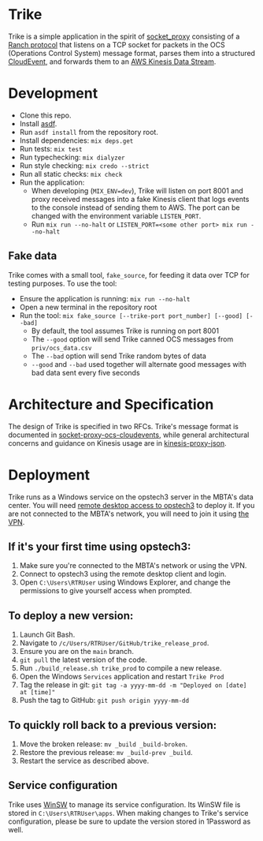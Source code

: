 # Trike

Trike is a simple application in the spirit of [socket_proxy](https://github.com/mbta/socket_proxy) consisting of a [Ranch protocol](https://ninenines.eu/docs/en/ranch/2.1/guide/protocols/) that listens on a TCP socket for packets in the OCS (Operations Control System) message format, parses them into a structured [CloudEvent](https://cloudevents.io/), and forwards them to an [AWS Kinesis Data Stream](https://aws.amazon.com/kinesis/data-streams/).

# Development
- Clone this repo.
- Install [asdf](https://asdf-vm.com/guide/getting-started.html#_1-install-dependencies).
- Run `asdf install` from the repository root.
- Install dependencies: `mix deps.get`
- Run tests: `mix test`
- Run typechecking: `mix dialyzer`
- Run style checking: `mix credo --strict`
- Run all static checks: `mix check`
- Run the application:
  - When developing (`MIX_ENV=dev`), Trike will listen on port 8001 and proxy received messages into a fake Kinesis client that logs events to the console instead of sending them to AWS. The port can be changed with the environment variable `LISTEN_PORT`.
  - Run `mix run --no-halt` or `LISTEN_PORT=<some other port> mix run --no-halt`
## Fake data
Trike comes with a small tool, `fake_source`, for feeding it data over TCP for testing purposes. To use the tool:
- Ensure the application is running: `mix run --no-halt`
- Open a new terminal in the repository root
- Run the tool: `mix fake_source [--trike-port port_number] [--good] [--bad]`
  - By default, the tool assumes Trike is running on port 8001
  - The `--good` option will send Trike canned OCS messages from `priv/ocs_data.csv`
  - The `--bad` option will send Trike random bytes of data
  - `--good` and `--bad` used together will alternate good messages with bad data sent every five seconds

# Architecture and Specification
The design of Trike is specified in two RFCs. Trike's message format is documented in [socket-proxy-ocs-cloudevents](https://github.com/mbta/technology-docs/blob/main/rfcs/accepted/0004-socket-proxy-ocs-cloudevents.md), while general architectural concerns and guidance on Kinesis usage are in [kinesis-proxy-json](https://github.com/mbta/technology-docs/blob/main/rfcs/accepted/0005-kinesis-proxy-json.md).

# Deployment
Trike runs as a Windows service on the opstech3 server in the MBTA's data center. You will need [remote desktop access to opstech3](https://github.com/mbta/wiki/blob/master/devops/accessing-windows-servers.md) to deploy it. If you are not connected to the MBTA's network, you will need to join it using [the VPN](https://www.mbta.com/org/workfromhome).

## If it's your first time using opstech3:
1. Make sure you're connected to the MBTA's network or using the VPN.
1. Connect to opstech3 using the remote desktop client and login.
1. Open `C:\Users\RTRUser` using Windows Explorer, and change the permissions to give yourself access when prompted.

## To deploy a new version:
1. Launch Git Bash.
1. Navigate to `/c/Users/RTRUser/GitHub/trike_release_prod`.
1. Ensure you are on the `main` branch.
1. `git pull` the latest version of the code.
1. Run `./build_release.sh trike_prod` to compile a new release.
1. Open the Windows `Services` application and restart `Trike Prod`
1. Tag the release in git: `git tag -a yyyy-mm-dd -m "Deployed on [date] at [time]"`
1. Push the tag to GitHub: `git push origin yyyy-mm-dd`

## To quickly roll back to a previous version:
1. Move the broken release: `mv _build _build-broken`.
1. Restore the previous release: `mv _build-prev _build`.
1. Restart the service as described above.

## Service configuration
Trike uses [WinSW](https://github.com/winsw/winsw) to manage its service configuration. Its WinSW file is stored in `C:\Users\RTRUser\apps`. When making changes to Trike's service configuration, please be sure to update the version stored in 1Password as well.
